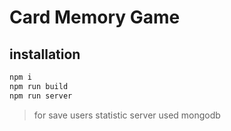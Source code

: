 # Card Memory Game


## installation
``` sh
npm i
npm run build
npm run server
```

>for save users statistic server used mongodb